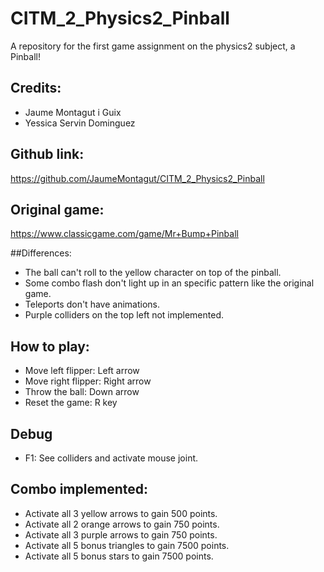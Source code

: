 # CITM_2_Physics2_Pinball
A repository for the first game assignment on the physics2 subject, a Pinball!

## Credits:
- Jaume Montagut i Guix
- Yessica Servin Dominguez

## Github link:
https://github.com/JaumeMontagut/CITM_2_Physics2_Pinball

## Original game:
https://www.classicgame.com/game/Mr+Bump+Pinball

##Differences:
- The ball can't roll to the yellow character on top of the pinball.
- Some combo flash don't light up in an specific pattern like the original game.
- Teleports don't have animations.
- Purple colliders on the top left not implemented.

## How to play:
- Move left flipper: Left arrow
- Move right flipper: Right arrow
- Throw the ball: Down arrow
- Reset the game: R key

## Debug
- F1: See colliders and activate mouse joint.

## Combo implemented:
- Activate all 3 yellow arrows to gain 500 points.
- Activate all 2 orange arrows to gain 750 points.
- Activate all 3 purple arrows to gain 750 points.
- Activate all 5 bonus triangles to gain 7500 points.
- Activate all 5 bonus stars to gain 7500 points.

